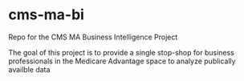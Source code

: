 # cms-ma-bi
Repo for the CMS MA Business Intelligence Project

The goal of this project is to provide a single stop-shop for business professionals in the Medicare Advantage space to analyze publically availble data
